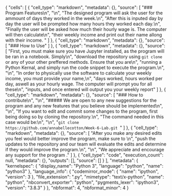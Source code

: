 {
 "cells": [
  {
   "cell_type": "markdown",
   "metadata": {},
   "source": [
    "### Program Features\n",
    "\n",
    "The designed program will ask the user for the ammount of days they worked in the week.\n",
    "After this is inputed day by day the user will be prompted how many hours they worked each day.\n",
    "Finally the user will be asked how much their hourly wage is. The computer will then calculate\n",
    "their weekly income and print out their name allong with their income. "
   ]
  },
  {
   "cell_type": "markdown",
   "metadata": {},
   "source": [
    "### How to Use"
   ]
  },
  {
   "cell_type": "markdown",
   "metadata": {},
   "source": [
    "First, you must make sure you have Jupyter installed, as the program will be ran in a notebook. Simply\n",
    "download the repository using ```git clone ``` or any of your other preffered methods. Ensure that you are\n",
    "running a Python Kernal, and simply run the code snippet to execute the program.\n",
    "\n",
    "In order to physically use the software to calculate your weekly income, you must provide your name,\n",
    "days worked, hours worked per day, aswell as your hourly wage. The computer will prompt you for all these\n",
    "inputs, and once entered will output you your weekly report"
   ]
  },
  {
   "cell_type": "markdown",
   "metadata": {},
   "source": [
    "### How to contribute\n",
    "\n",
    "##### We are open to any new suggestions for the program and any new features that you believe should be implemented\n",
    "\n",
    "If you want to edit and commit some changes to the program, first being doing so by cloning the repository.\n",
    "The command needed in this case would be:\n",
    "\n",
    "```git clone https://github.com/annabellecotton/Week-6-Lab.git ```"
   ]
  },
  {
   "cell_type": "markdown",
   "metadata": {},
   "source": [
    "After you make any desired edits you feel would better improve the program, make sure to \n",
    "push the updates to the repository and our team will evaluate the edits and determine if they would improve the program.\n",
    "\n",
    "We appreciate and encourage any support for the program ."
   ]
  },
  {
   "cell_type": "code",
   "execution_count": null,
   "metadata": {},
   "outputs": [],
   "source": []
  }
 ],
 "metadata": {
  "kernelspec": {
   "display_name": "Python 3",
   "language": "python",
   "name": "python3"
  },
  "language_info": {
   "codemirror_mode": {
    "name": "ipython",
    "version": 3
   },
   "file_extension": ".py",
   "mimetype": "text/x-python",
   "name": "python",
   "nbconvert_exporter": "python",
   "pygments_lexer": "ipython3",
   "version": "3.8.3"
  }
 },
 "nbformat": 4,
 "nbformat_minor": 4
}

